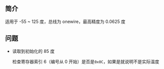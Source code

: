 ## 简介

适用于 -55 ~ 125 度，总线为 onewire，最高精度为 0.0625 度

## 问题

- 读取到初始化的 85 度

  检查寄存器索引 6（编号从 0 开始）是否是`0x0C`，如果是就说明不是实际温度
